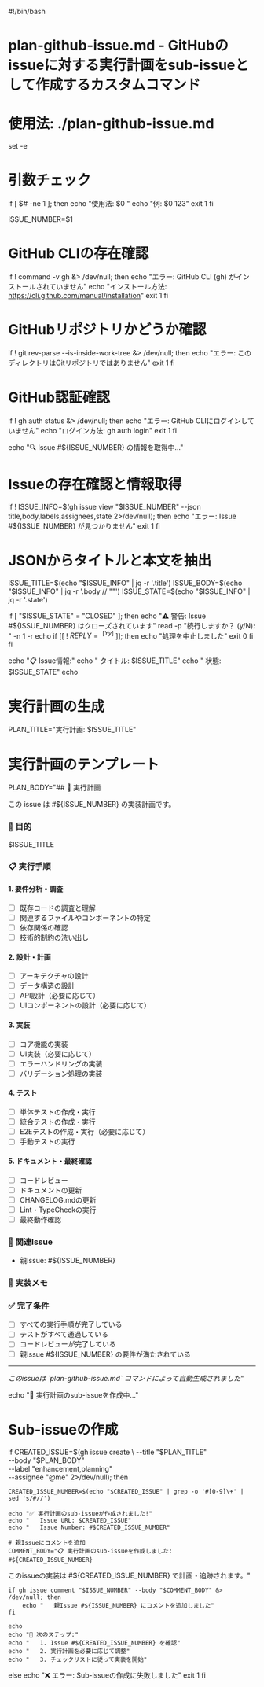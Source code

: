 #!/bin/bash

# plan-github-issue.md - GitHubのissueに対する実行計画をsub-issueとして作成するカスタムコマンド
# 使用法: ./plan-github-issue.md <issue-number>

set -e

# 引数チェック
if [ $# -ne 1 ]; then
    echo "使用法: $0 <issue-number>"
    echo "例: $0 123"
    exit 1
fi

ISSUE_NUMBER=$1

# GitHub CLIの存在確認
if ! command -v gh &> /dev/null; then
    echo "エラー: GitHub CLI (gh) がインストールされていません"
    echo "インストール方法: https://cli.github.com/manual/installation"
    exit 1
fi

# GitHubリポジトリかどうか確認
if ! git rev-parse --is-inside-work-tree &> /dev/null; then
    echo "エラー: このディレクトリはGitリポジトリではありません"
    exit 1
fi

# GitHub認証確認
if ! gh auth status &> /dev/null; then
    echo "エラー: GitHub CLIにログインしていません"
    echo "ログイン方法: gh auth login"
    exit 1
fi

echo "🔍 Issue #${ISSUE_NUMBER} の情報を取得中..."

# Issueの存在確認と情報取得
if ! ISSUE_INFO=$(gh issue view "$ISSUE_NUMBER" --json title,body,labels,assignees,state 2>/dev/null); then
    echo "エラー: Issue #${ISSUE_NUMBER} が見つかりません"
    exit 1
fi

# JSONからタイトルと本文を抽出
ISSUE_TITLE=$(echo "$ISSUE_INFO" | jq -r '.title')
ISSUE_BODY=$(echo "$ISSUE_INFO" | jq -r '.body // ""')
ISSUE_STATE=$(echo "$ISSUE_INFO" | jq -r '.state')

if [ "$ISSUE_STATE" = "CLOSED" ]; then
    echo "⚠️  警告: Issue #${ISSUE_NUMBER} はクローズされています"
    read -p "続行しますか？ (y/N): " -n 1 -r
    echo
    if [[ ! $REPLY =~ ^[Yy]$ ]]; then
        echo "処理を中止しました"
        exit 0
    fi
fi

echo "📋 Issue情報:"
echo "  タイトル: $ISSUE_TITLE"
echo "  状態: $ISSUE_STATE"
echo

# 実行計画の生成
PLAN_TITLE="実行計画: $ISSUE_TITLE"

# 実行計画のテンプレート
PLAN_BODY="## 📝 実行計画

この issue は #${ISSUE_NUMBER} の実装計画です。

### 🎯 目的
$ISSUE_TITLE

### 📋 実行手順

#### 1. 要件分析・調査
- [ ] 既存コードの調査と理解
- [ ] 関連するファイルやコンポーネントの特定
- [ ] 依存関係の確認
- [ ] 技術的制約の洗い出し

#### 2. 設計・計画
- [ ] アーキテクチャの設計
- [ ] データ構造の設計
- [ ] API設計（必要に応じて）
- [ ] UIコンポーネントの設計（必要に応じて）

#### 3. 実装
- [ ] コア機能の実装
- [ ] UI実装（必要に応じて）
- [ ] エラーハンドリングの実装
- [ ] バリデーション処理の実装

#### 4. テスト
- [ ] 単体テストの作成・実行
- [ ] 統合テストの作成・実行
- [ ] E2Eテストの作成・実行（必要に応じて）
- [ ] 手動テストの実行

#### 5. ドキュメント・最終確認
- [ ] コードレビュー
- [ ] ドキュメントの更新
- [ ] CHANGELOG.mdの更新
- [ ] Lint・TypeCheckの実行
- [ ] 最終動作確認

### 🔗 関連Issue
- 親Issue: #${ISSUE_NUMBER}

### 📝 実装メモ
<!-- 実装中に気づいた点や注意事項を記録 -->

### ✅ 完了条件
- [ ] すべての実行手順が完了している
- [ ] テストがすべて通過している
- [ ] コードレビューが完了している
- [ ] 親Issue #${ISSUE_NUMBER} の要件が満たされている

---
*このissueは \`plan-github-issue.md\` コマンドによって自動生成されました*"

echo "📝 実行計画のsub-issueを作成中..."

# Sub-issueの作成
if CREATED_ISSUE=$(gh issue create \
    --title "$PLAN_TITLE" \
    --body "$PLAN_BODY" \
    --label "enhancement,planning" \
    --assignee "@me" 2>/dev/null); then
    
    CREATED_ISSUE_NUMBER=$(echo "$CREATED_ISSUE" | grep -o '#[0-9]\+' | sed 's/#//')
    
    echo "✅ 実行計画のsub-issueが作成されました!"
    echo "   Issue URL: $CREATED_ISSUE"
    echo "   Issue Number: #$CREATED_ISSUE_NUMBER"
    
    # 親Issueにコメントを追加
    COMMENT_BODY="📋 実行計画のsub-issueを作成しました: #${CREATED_ISSUE_NUMBER}

このissueの実装は #${CREATED_ISSUE_NUMBER} で計画・追跡されます。"
    
    if gh issue comment "$ISSUE_NUMBER" --body "$COMMENT_BODY" &> /dev/null; then
        echo "   親Issue #${ISSUE_NUMBER} にコメントを追加しました"
    fi
    
    echo
    echo "🚀 次のステップ:"
    echo "   1. Issue #${CREATED_ISSUE_NUMBER} を確認"
    echo "   2. 実行計画を必要に応じて調整"
    echo "   3. チェックリストに従って実装を開始"
    
else
    echo "❌ エラー: Sub-issueの作成に失敗しました"
    exit 1
fi